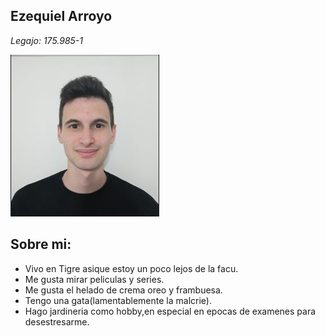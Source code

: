 ## Ezequiel Arroyo
 _Legajo: 175.985-1_
 
![Foto de Perfil](https://github.com/pdepjm/2023-tp0-presentacion-EZEarroyo/blob/main/Eze.JPG)
## Sobre mi:
* Vivo en Tigre asique estoy un poco lejos de la facu.
* Me gusta mirar peliculas y series.
* Me gusta el helado de crema oreo y frambuesa.
* Tengo una gata(lamentablemente la malcrie).
* Hago jardineria como hobby,en especial en epocas de examenes para desestresarme.
